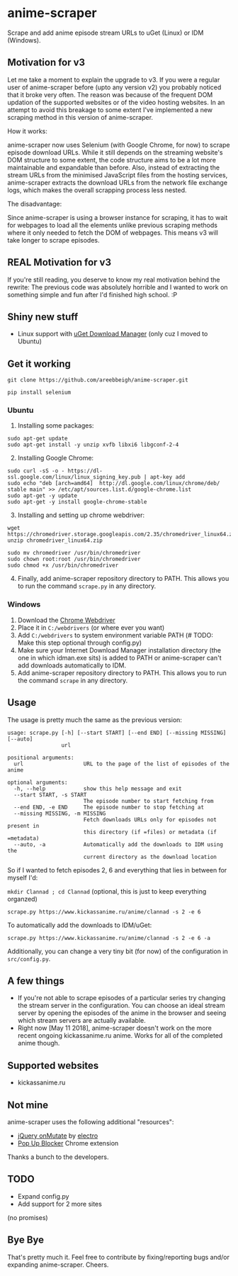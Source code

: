 # anime-scraper
Scrape and add anime episode stream URLs to uGet (Linux) or IDM (Windows).

## Motivation for v3
Let me take a moment to explain the upgrade to v3. If you were a regular user of anime-scraper before (upto any version v2)
you probably noticed that it broke very often. The reason was because of the frequent DOM updation of the supported websites or of the video hosting websites. In an attempt to avoid this breakage to some extent I've implemented a new scraping method in this version of anime-scraper. 

How it works:

anime-scraper now uses Selenium (with Google Chrome, for now) to scrape episode download URLs. While it still depends on the streaming website's DOM structure to some extent, the code structure aims to be a lot more maintainable and expandable than before. Also, instead of extracting the stream URLs from the minimised JavaScript files from the hosting services, anime-scraper extracts the download URLs from the network file exchange logs, which makes the overall scrapping process less nested.

The disadvantage:

Since anime-scraper is using a browser instance for scraping, it has to wait for webpages to load all the elements unlike previous scraping methods where it only needed to fetch the DOM of webpages. This means v3 will take longer to scrape episodes.

## REAL Motivation for v3
If you're still reading, you deserve to know my real motivation behind the rewrite: The previous code was absolutely horrible and I wanted to work on something simple and fun after I'd finished high school. :P

## Shiny new stuff
- Linux support with [uGet Download Manager](http://http://ugetdm.com/) (only cuz I moved to Ubuntu)

## Get it working

`git clone https://github.com/areebbeigh/anime-scraper.git`

`pip install selenium`

### Ubuntu

1. Installing some packages:

```
sudo apt-get update
sudo apt-get install -y unzip xvfb libxi6 libgconf-2-4
```

2. Installing Google Chrome:

```
sudo curl -sS -o - https://dl-ssl.google.com/linux/linux_signing_key.pub | apt-key add
sudo echo "deb [arch=amd64]  http://dl.google.com/linux/chrome/deb/ stable main" >> /etc/apt/sources.list.d/google-chrome.list
sudo apt-get -y update
sudo apt-get -y install google-chrome-stable
```

3. Installing and setting up chrome webdriver:

```
wget https://chromedriver.storage.googleapis.com/2.35/chromedriver_linux64.zip
unzip chromedriver_linux64.zip

sudo mv chromedriver /usr/bin/chromedriver
sudo chown root:root /usr/bin/chromedriver
sudo chmod +x /usr/bin/chromedriver
```

4. Finally, add anime-scraper repository directory to PATH. This allows you to run the command `scrape.py` in any directory.


### Windows

1. Download the [Chrome Webdriver](https://sites.google.com/a/chromium.org/chromedriver/downloads)
2. Place it in `C:/webdrivers` (or where ever you want)
3. Add `C:/webdrivers` to system environment variable PATH  (# TODO: Make this step optional through config.py)
4. Make sure your Internet Download Manager installation directory (the one in which idman.exe sits) is added to PATH or anime-scraper can't add downloads automatically to IDM.
5. Add anime-scraper repository directory to PATH. This allows you to run the command `scrape` in any directory.

## Usage
The usage is pretty much the same as the previous version:

```
usage: scrape.py [-h] [--start START] [--end END] [--missing MISSING] [--auto]
                 url

positional arguments:
  url                   URL to the page of the list of episodes of the anime

optional arguments:
  -h, --help            show this help message and exit
  --start START, -s START
                        The episode number to start fetching from
  --end END, -e END     The episode number to stop fetching at
  --missing MISSING, -m MISSING
                        Fetch downloads URLs only for episodes not present in
                        this directory (if =files) or metadata (if =metadata)
  --auto, -a            Automatically add the downloads to IDM using the
                        current directory as the download location
```

So if I wanted to fetch episodes 2, 6 and everything that lies in between for myself I'd:

`mkdir Clannad ; cd Clannad`  (optional, this is just to keep everything organzed)

`scrape.py https://www.kickassanime.ru/anime/clannad -s 2 -e 6`

To automatically add the downloads to IDM/uGet:

`scrape.py https://www.kickassanime.ru/anime/clannad -s 2 -e 6 -a`

Additionally, you can change a very tiny bit (for now) of the configuration in `src/config.py`.

## A few things
- If you're not able to scrape episodes of a particular series try changing the stream server
in the configuration. You can choose an ideal stream server by opening the episodes of the anime in the browser and seeing which stream servers are actually available.
- Right now [May 11 2018], anime-scraper doesn't work on the more recent ongoing kickassanime.ru anime. Works for all of the completed anime though.

## Supported websites
- kickassanime.ru

## Not mine
anime-scraper uses the following additional "resources":

- [jQuery onMutate](https://github.com/eclecto/jQuery-onMutate) by [electro](https://github.com/eclecto)
- [Pop Up Blocker](http://www.poperblocker.com/) Chrome extension

Thanks a bunch to the developers.

## TODO 
- Expand config.py
- Add support for 2 more sites

(no promises)

## Bye Bye
That's pretty much it. Feel free to contribute by fixing/reporting bugs and/or expanding anime-scraper. Cheers.
